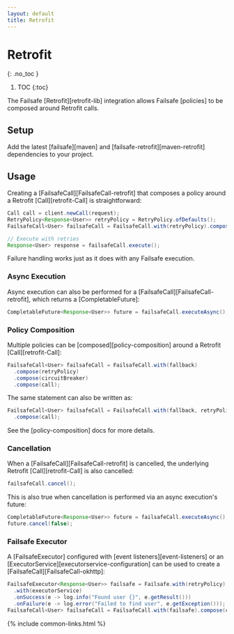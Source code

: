 ```yaml
---
layout: default
title: Retrofit
---
```


# Retrofit
{: .no_toc }

1. TOC
{:toc}

The Failsafe [Retrofit][retrofit-lib] integration allows Failsafe [policies] to be composed around Retrofit calls.

## Setup

Add the latest [failsafe][maven] and [failsafe-retrofit][maven-retrofit] dependencies to your project.

## Usage

Creating a [FailsafeCall][FailsafeCall-retrofit] that composes a policy around a Retrofit [Call][retrofit-Call] is straightforward:

```java
Call call = client.newCall(request);
RetryPolicy<Response<User>> retryPolicy = RetryPolicy.ofDefaults();
FailsafeCall<User> failsafeCall = FailsafeCall.with(retryPolicy).compose(call);

// Execute with retries
Response<User> response = failsafeCall.execute();
```

Failure handling works just as it does with any Failsafe execution.

### Async Execution

Async execution can also be performed for a [FailsafeCall][FailsafeCall-retrofit], which returns a [CompletableFuture]:

```java
CompletableFuture<Response<User>> future = failsafeCall.executeAsync();
```

### Policy Composition

Multiple policies can be [composed][policy-composition] around a Retrofit [Call][retrofit-Call]:

```java
FailsafeCall<User> failsafeCall = FailsafeCall.with(fallback)
  .compose(retryPolicy)
  .compose(circuitBreaker)
  .compose(call);
```

The same statement can also be written as:

```java
FailsafeCall<User> failsafeCall = FailsafeCall.with(fallback, retryPolicy, circuitBreaker)
  .compose(call);
```

See the [policy-composition] docs for more details.

### Cancellation

When a [FailsafeCall][FailsafeCall-retrofit] is cancelled, the underlying Retrofit [Call][retrofit-Call] is also cancelled:

```java
failsafeCall.cancel();
```

This is also true when cancellation is performed via an async execution's future:

```java
CompletableFuture<Response<User>> future = failsafeCall.executeAsync();
future.cancel(false);
```

### Failsafe Executor

A [FailsafeExecutor] configured with [event listeners][event-listeners] or an [ExecutorService][executorservice-configuration] can be used to create a [FailsafeCall][FailsafeCall-okhttp]:

```java
FailsafeExecutor<Response<User>> failsafe = Failsafe.with(retryPolicy)
  .with(executorService)
  .onSuccess(e -> log.info("Found user {}", e.getResult()))
  .onFailure(e -> log.error("Failed to find user", e.getException()));
FailsafeCall<User> failsafeCall = FailsafeCall.with(failsafe).compose(call);
```

{% include common-links.html %}